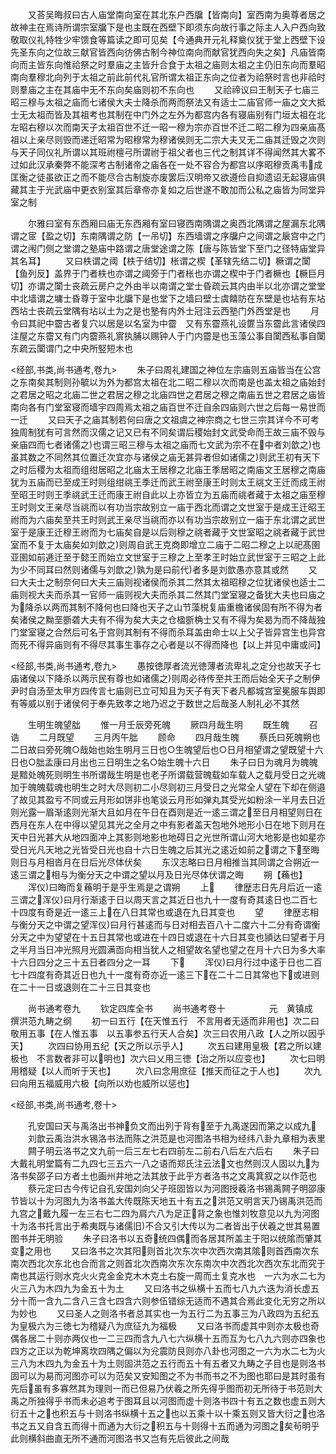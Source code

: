 <!-- { "loadSidebar": true } -->
　　又荅吴晦叔曰古人庙堂南向室在其北东户西牖【皆南向】室西南为奥尊者居之故神主在焉诗所谓宗室牖下是也主既在西壁下即须东向故行事之际主人入户西向致敬取仪礼特牲少牢馈食等篇读之即可见矣【今通典开元礼释奠仪犹于堂上西壁下设先圣东向之位故三献官皆西向彷佛古制今神位南向而献官犹西向失之矣】凡庙皆南向而主皆东向惟祫祭之时羣庙之主皆升合食于太祖之庙则太祖之主仍旧东向而羣昭南向羣穆北向列于太祖之前此前代礼官所谓太祖正东向之位者为祫祭时言也非祫时则羣庙之主在其庙中无不东向矣庙则初不东向也
　　又祫禘议曰王制天子七庙三昭三穆与太祖之庙而七诸侯大夫士降杀而两而祭法又有适士二庙官师一庙之文大抵士无太祖而皆及其祖考也其制在中门外之左外为都宫内各有寝庙别有门垣太祖在北左昭右穆以次而南天子太祖百世不迁一昭一穆为宗亦百世不迁二昭二穆为四亲庙髙祖以上亲尽则毁而递迁昭常为昭穆常为穆诸侯则无二宗大夫又无二庙其迁毁之次则与天子同仪礼所谓以其班祔檀弓所谓祔于祖父者也三代之制其详不得闻然其大畧不过如此汉承秦弊不能深考古制诸帝之庙各在一处不容合为都宫以序昭穆贡禹韦成匡衡之徒虽欲正之而不能尽合古制旋亦废罢后汉明帝又欲遵俭自抑遗诏无起寝庙俱藏其主于光武庙中更衣别室其后章帝亦复如之后世遂不敢加而公私之庙皆为同堂异室之制









　　尔雅曰室有东西厢曰庙无东西厢有室曰寝西南隅谓之奥西北隅谓之屋漏东北隅谓之宧【盈之切】东南隅谓之防【一吊切】东西墙谓之序牖户之间谓之扆宫中之门谓之闱门侧之堂谓之塾庙中路谓之唐堂途谓之陈【唐与陈皆堂下至门之径特庙堂异其名耳】
　　又曰柣谓之阈【柣于结切】枨谓之楔【革辖先结二切】橛谓之闑【鱼列反】盖界于门者柣也亦谓之阈旁于门者枨也亦谓之楔中于门者橛也【橛巨月切】亦谓之闑士丧疏云房户之外由半以南谓之堂士昏疏云其内由半以北亦谓之堂堂中北墙谓之墉士昏尊于室中北牖下是也堂下之墙曰壁士虞饎防在东壁是也坫有东坫西坫士丧疏云堂隅有坫以土为之是也塾有内外士冠注云西塾门外西堂是也
　　月令曰其祀中霤古者复穴以居是以名室为中霤　又有东霤燕礼设篚当东霤此言诸侯四注屋之东霤又有门内霤燕礼賔执脯以赐钟人于门内霤是也玉藻公事自闑西私事自闑东疏云闑谓门之中央所竪短木也














<经部,书类,尚书通考,卷九>
　　朱子曰周礼建国之神位左宗庙则五庙皆当在公宫之东南矣其制则孙毓以为外为都宫太祖在北二昭二穆以次而南是也盖太祖之庙始封之君居之昭之北庙二世之君居之穆之北庙四世之君居之穆之南庙五世之君居之庙皆南向各有门堂室寝而墙宇四周焉太祖之庙百世不迁自余四庙则六世之后每一易世而一迁
　　又曰天子之庙其制若何曰唐之文祖虞之神宗商之七世三宗其详今不可考独周制犹有可言然而汉儒之记又已有不同矣谓后稷始封文武受命而王故三庙不毁与亲庙四而七者诸儒之也谓三昭三穆与太祖之庙而七文武为宗不在中者刘歆之也虽其数之不同然其位置迁次宜亦与诸侯之庙无甚异者但如诸儒之则武王初有天下之时后稷为太祖而组绀居昭之北庙太王居穆之北庙王季居昭之南庙文王居穆之南庙犹为五庙而已至成王时则组绀祧王季迁而武王祔至康王时则太王祧文王迁而成王祔至昭王时则王季祧武王迁而康王祔自此以上亦皆立为五庙而祧者藏于太祖之庙至穆王时则文王亲尽当祧而以有功当宗故别立一庙于西北而谓之文世室于是成王迁昭王祔而为六庙矣至共王时则武王亲尽当祧而亦以有功当宗故别立一庙于东北谓之武世室于是康王迁穆王祔而为七庙矣自是以后则穆之祧者藏于文世室昭之祧者藏于武世室而不复于太庙矣如刘歆之则周自武王克商即增立二庙于二昭二穆之上以祀髙圉亚圉如前逓迁至于懿王而始立文世室于三穆之上至孝王时始立武世室于三昭之上此为少不同耳曰然则诸儒与刘歆之孰为是曰前代者多是刘歆愚亦意其或然
　　又曰大夫士之制奈何曰大夫三庙则视诸侯而杀其二然其太祖昭穆之位犹诸侯也适士二庙则视大夫而杀其一官师一庙则视大夫而杀其二然其门堂室寝之备犹大夫也曰庙之为降杀以两而其制不降何也曰降也天子之山节藻棁复庙重檐诸侯固有所不得为者矣诸侯之黝垩斵砻大夫有不得为矣大夫之仓楹斵桷士又有不得为矣曷为而不降哉独门堂室寝之合然后可名于宫则其制有不得而杀耳盖由命士以上父子皆异宫生也异宫而死不得异庙则有不得尽其事生事存之心者是以不得而降也【以上并见中庸或问】







<经部,书类,尚书通考,卷九>
　　愚按徳厚者流光徳薄者流卑礼之定分也故天子七庙诸侯以下降杀以两示民有尊也如诸儒之则周必待传至共王而后始全天子之制伊尹时自汤至太甲方四传言七庙则已立可知且为天子有天下者凡都城宫室冕服车舆即有等威以别于诸侯何于奉先致孝之地乃迟之于数世之后哉圣人制礼必不其然

　　生明生魄望朏
　　惟一月壬辰旁死魄
　　厥四月哉生明
　　既生魄
　　召诰
　　二月既望
　　三月丙午朏
　　顾命
　　四月哉生魄
　　蔡氏曰死魄朔也二日故曰旁死魄○哉始也始生明月三日也○生魄望后也○日月相望谓之望既望十六日也○朏孟康曰月出也三日明生之名○始生魄十六日
　　朱子曰日为魂月为魄魄是黯处魄死则明生书所谓哉生明是也老子所谓载营魄载如车载人之载月受日之光魂加于魄魄载魂也明生之时大尽则初二小尽则初三月受日之光常全人望在下却在侧邉了故见其盈亏不同或云月形如饼非也笔谈云月形如弹丸其受光如粉涂一半月去日近则光露一眉渐逺则光渐大且如月在午日在酉则是近一逺三谓之至日月相望则日在西月在东人在中得以望见其光之全月之中有影者盖天包地外地形小日在地下则月在天中日光甚大从地四面冲上其影则地影也地碍日之光世所谓山河大地影是也如星亦受日光凡天地之光皆受日光也自十六日生魄之后其光之逺近如前之谓之下至晦则日与月相沓月在日后光尽体伏矣
　　东汉志略曰日月相推当其同谓之合朔近一逺三谓之相与为衡分天之中谓之望以月及日光尽体伏谓之晦
　　朔【蘓也】
　　浑仪曰晦而复蘓明于是乎生焉是之谓朔
　　上
　　律歴志日先月后近一逺三谓之浑仪曰月行渐逺于日以周天言之其近日也九十一度有奇其逺日也二百七十四度有奇是近一逺三上在八日其常也或退在九日其变也
　　望
　　律歴志相与衡分天之中谓之望浑仪曰月行甚逺而与日对相去百八十二度六十二分有奇谓衡分天之中为望望在十五日其常也或进在十四日或退在十六日其变也頴达曰望者于月之半月当日冲光照月光圆满靣向相当犹人之相望故名望也望之在月十六日为多大率十六日四分之三十五日者四分之一耳
　　下
　　浑仪曰月行过中逺于日也二百七十四度有奇其近日也九十一度有奇亦近一逺三下在二十二日其常也下或进则在二十一日或退则在二十三日其变也





　　尚书通考卷九
　　钦定四库全书
　　尚书通考卷十　　　　　元　黄镇成　撰洪范九畴之纲
　　初一曰五行【在天惟五行　不言用者无适而非用也】次二曰敬用五事【在人惟五事　以五事参五行天人合矣】次三曰农用八政【人之所以因乎天】
　　次四曰协用五纪【天之所以示乎人】
　　次五曰建用皇极【君之所以建极也　不言数者非可以明也】次六曰乂用三徳【治之所以应变也】
　　次七曰明用稽疑【以人而听于天也】
　　次八曰念用庶征【推天而征之于人也】
　　次九曰向用五福威用六极【向所以劝也威所以惩也】




<经部,书类,尚书通考,卷十>













　　孔安国曰天与禹洛出书神负文而出列于背有至于九禹遂因而第之以成九
　　刘歆云禹治洪水锡洛书法而陈之洪范是也河图洛书相为经纬八卦九章相为表里
　　闗子明云洛书之文九前一后三左七右四前左二前右八后左六后右
　　朱子曰大戴礼明堂篇有二九四七三五六一八之语而郑氏注云法文也然则汉人固以九为洛书矣邵子曰方者土也画州井地之法其放于此乎方者洛书之文禹箕叙之以作范也
　　蔡元定曰古今传记自孔安国刘向父子班固皆以为河图授羲洛书锡禹闗子明邵康节皆以十为河图九为洛书盖大传既陈天地五十有五之洪范又明言天乃锡禹洪范而九宫之戴九履一左三右七二四为肩六八为足正背之象也惟刘牧意见以九为河图十为洛书托言出于希夷既与诸儒旧不合又引大传以为二者皆出于伏羲之世其易置图书并无明验
　　朱子曰洛书以五奇统四偶而各居其所盖主于阳以统隂而肇其变之用也
　　又曰洛书之次其阳则首北次东次中次西次南其隂则首西南次东南次西北次东北也合而言之则首北次西南次东次东南次中次西北次西次东北而究于南也其运行则水克火火克金金克木木克土右旋一周而土复克水也　一六为水二七为火三八为木四九为金五十为土
　　又曰洛书之纵横十五而七八九六迭为消长虚五分十而一含九二含八三含七四含六则参伍错综无适而不遇其合焉此变化无穷之所以为妙也
　　又曰圣人之则洛书者总其实也一为五行二为五事三为八政四为五纪五为皇极六为三徳七为稽疑八为庶征九为福极
　　又曰洛书而虚其中则亦太极也奇偶各居二十则亦两仪也一二三四而含九八七六纵横十五而互为七八九六则亦四象也四方之正以为乾坤离坎四隅之偏以为兊震防艮则亦八卦也河图之一六为水二七为火三八为木四九为金五十为土则固洪范之五行而五十有五者又九畴之子目也是则洛书固可以为易而河图亦可以为范矣又安知图之不为书而书之不为图也耶曰是其时虽有先后虽有多寡然其为理则一而已但易乃伏羲之所先得乎图而初无所待于书范则大禹之所独得乎书而未必追考于图耳且以河图而虚十则洛书四十有五之数也虚五则大衍五十之也积五与十则洛书纵横十五之也以五乘十以十乘五则又皆大衍之也洛书之五又自含五而得十而通为大衍之积五与十则得十五而通为河图之矣茍明乎此则横斜曲直无所不通而河图洛书又岂有先后彼此之间哉
